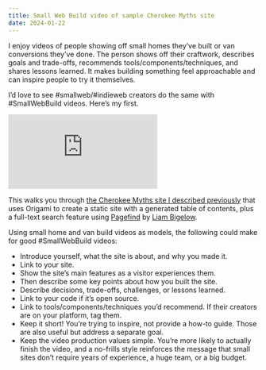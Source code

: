```yaml
---
title: Small Web Build video of sample Cherokee Myths site
date: 2024-01-22
---
```


I enjoy videos of people showing off small homes they’ve built or van conversions they’ve done. The person shows off their craftwork, describes goals and trade-offs, recommends tools/components/techniques, and shares lessons learned. It makes building something feel approachable and can inspire people to try it themselves.

I’d love to see #smallweb/#indieweb creators do the same with #SmallWebBuild videos. Here’s my first.

<iframe class="video4x3" src="https://www.youtube.com/embed/ym6s2VsqeYI" title="YouTube video player" frameborder="0" allow="accelerometer; autoplay; clipboard-write; encrypted-media; gyroscope; picture-in-picture; web-share" allowfullscreen></iframe>

This walks you through [the Cherokee Myths site I described previously](https://jan.miksovsky.com/posts/2024/01-16-cherokee-myths.html) that uses Origami to create a static site with a generated table of contents, plus a full-text search feature using [Pagefind](https://pagefind.app) by [Liam Bigelow](https://fosstodon.org/@bglw).

Using small home and van build videos as models, the following could make for good #SmallWebBuild videos:

- Introduce yourself, what the site is about, and why you made it.
- Link to your site.
- Show the site’s main features as a visitor experiences them.
- Then describe some key points about how you built the site.
- Describe decisions, trade-offs, challenges, or lessons learned.
- Link to your code if it’s open source.
- Link to tools/components/techniques you’d recommend. If their creators are on your platform, tag them.
- Keep it short! You’re trying to inspire, not provide a how-to guide. Those are also useful but address a separate goal.
- Keep the video production values simple. You’re more likely to actually finish the video, and a no-frills style reinforces the message that small sites don’t require years of experience, a huge team, or a big budget.
